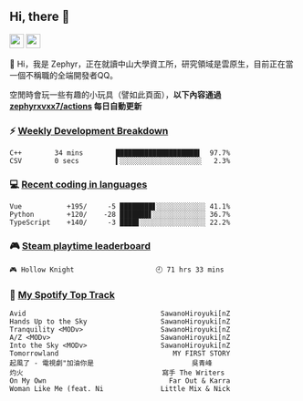<!--
**zephyrxvxx7/zephyrxvxx7** is a ✨ _special_ ✨ repository because its `README.md` (this file) appears on your GitHub profile.

Here are some ideas to get you started:

- 🔭 I’m currently working on ...
- 🌱 I’m currently learning ...
- 👯 I’m looking to collaborate on ...
- 🤔 I’m looking for help with ...
- 💬 Ask me about ...
- 📫 How to reach me: ...
- 😄 Pronouns: ...
- ⚡ Fun fact: ...
-->

## Hi, there 👋

<a href="https://www.instagram.com/zephyrxvxx7/"><img src="https://img.shields.io/badge/instagram-3f729b?&style=for-the-badge&logo=instagram&logoColor=white" height=25></a>
<a href="https://zephyrxvxx7.me/"><img src="https://img.shields.io/badge/blog-gray?&style=for-the-badge&logo=hexo&logoColor=white" height=25></a>

👋 Hi，我是 Zephyr，正在就讀中山大學資工所，研究領域是雲原生，目前正在當一個不稱職的全端開發者QQ。

空閒時會玩一些有趣的小玩具（譬如此頁面），**以下內容通過 [zephyrxvxx7/actions](https://github.com/zephyrxvxx7/zephyrxvxx7/actions) 每日自動更新**

### ⚡ [Weekly Development Breakdown](https://gist.github.com/zephyrxvxx7/ee1787313f0772b51494d051b5edde7f)

<!-- code_time start -->

```text
C++        34 mins        ████████████████████▌  97.7%
CSV        0 secs         ▍░░░░░░░░░░░░░░░░░░░░   2.3%
```

<!-- code_time end -->

### 💻 [Recent coding in languages](https://gist.github.com/zephyrxvxx7/08c5ff0fead26978490fef5d749f43ea)

<!-- code_diff start -->

```text
Vue           +195/     -5 ████████▋░░░░░░░░░░░░ 41.1%
Python        +120/    -28 ███████▋░░░░░░░░░░░░░ 36.7%
TypeScript    +140/     -3 ████▋░░░░░░░░░░░░░░░░ 22.2%
```

<!-- code_diff end -->

### 🎮 [Steam playtime leaderboard](https://gist.github.com/zephyrxvxx7/f77b8978877f959b69d84723c43a4a64)

<!-- steam_time start -->

```text
🎮 Hollow Knight                    🕘 71 hrs 33 mins
```

<!-- steam_time end -->

### 🎵 [My Spotify Top Track](https://gist.github.com/zephyrxvxx7/fe159fde5ec9ebea27e03dd63a71e78f)

<!-- spotify_track start -->

```text
Avid                                 SawanoHiroyuki[nZ
Hands Up to the Sky                  SawanoHiroyuki[nZ
Tranquility <MODv>                   SawanoHiroyuki[nZ
A/Z <MODv>                           SawanoHiroyuki[nZ
Into the Sky <MODv>                  SawanoHiroyuki[nZ
Tomorrowland                            MY FIRST STORY
起風了 - 電視劇"加油你是                        吳青峰
灼火                                  寫手 The Writers
On My Own                              Far Out & Karra
Woman Like Me (feat. Ni              Little Mix & Nick
```

<!-- spotify_track end -->
